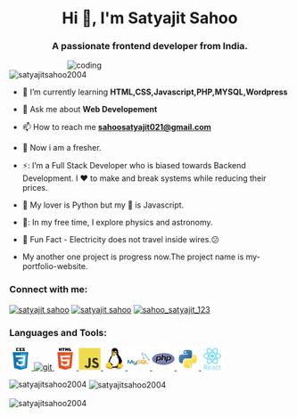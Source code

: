 

<h1 align="center">Hi 👋, I'm Satyajit Sahoo</h1>
<h3 align="center">A passionate frontend developer from India.</h3>

<img align="right" alt="coding" width="400" src="https://media.tenor.com/C9qukZqPPS4AAAAM/coding-typing.gif">

<p align="left"> <img src="https://komarev.com/ghpvc/?username=satyajitsahoo2004&label=Profile%20views&color=0e75b6&style=flat" alt="satyajitsahoo2004" /> </p>

- 🌱 I’m currently learning **HTML,CSS,Javascript,PHP,MYSQL,Wordpress**

- 💬 Ask me about **Web Developement**

- 📫 How to reach me **sahoosatyajit021@gmail.com**

- 📄 Now i am a fresher.
-  ⚡: I’m a Full Stack Developer who is biased towards Backend Development. I ❤️ to make and break   systems while reducing their prices.
- 💌 My lover is Python but my 👫 is Javascript.
- 🔭: In my free time, I explore physics and astronomy.
- 🔌 Fun Fact - Electricity does not travel inside wires.😕
-  My  another one project is progress now.The project name is my-portfolio-website.


<h3 align="left">Connect with me:</h3>
<p align="left">
<a href="https://linkedin.com/in/satyajit sahoo" target="blank"><img align="center" src="https://raw.githubusercontent.com/rahuldkjain/github-profile-readme-generator/master/src/images/icons/Social/linked-in-alt.svg" alt="satyajit sahoo" height="30" width="40" /></a>
<a href="https://fb.com/satyajit sahoo" target="blank"><img align="center" src="https://raw.githubusercontent.com/rahuldkjain/github-profile-readme-generator/master/src/images/icons/Social/facebook.svg" alt="satyajit sahoo" height="30" width="40" /></a>
<a href="https://instagram.com/sahoo_satyajit_123" target="blank"><img align="center" src="https://raw.githubusercontent.com/rahuldkjain/github-profile-readme-generator/master/src/images/icons/Social/instagram.svg" alt="sahoo_satyajit_123" height="30" width="40" /></a>
</p>

<h3 align="left">Languages and Tools:</h3>
<p align="left"> <a href="https://www.w3schools.com/css/" target="_blank" rel="noreferrer"> <img src="https://raw.githubusercontent.com/devicons/devicon/master/icons/css3/css3-original-wordmark.svg" alt="css3" width="40" height="40"/> </a> <a href="https://git-scm.com/" target="_blank" rel="noreferrer"> <img src="https://www.vectorlogo.zone/logos/git-scm/git-scm-icon.svg" alt="git" width="40" height="40"/> </a> <a href="https://www.w3.org/html/" target="_blank" rel="noreferrer"> <img src="https://raw.githubusercontent.com/devicons/devicon/master/icons/html5/html5-original-wordmark.svg" alt="html5" width="40" height="40"/> </a> <a href="https://developer.mozilla.org/en-US/docs/Web/JavaScript" target="_blank" rel="noreferrer"> <img src="https://raw.githubusercontent.com/devicons/devicon/master/icons/javascript/javascript-original.svg" alt="javascript" width="40" height="40"/> </a> <a href="https://www.linux.org/" target="_blank" rel="noreferrer"> <img src="https://raw.githubusercontent.com/devicons/devicon/master/icons/linux/linux-original.svg" alt="linux" width="40" height="40"/> </a> <a href="https://www.mysql.com/" target="_blank" rel="noreferrer"> <img src="https://raw.githubusercontent.com/devicons/devicon/master/icons/mysql/mysql-original-wordmark.svg" alt="mysql" width="40" height="40"/> </a> <a href="https://www.php.net" target="_blank" rel="noreferrer"> <img src="https://raw.githubusercontent.com/devicons/devicon/master/icons/php/php-original.svg" alt="php" width="40" height="40"/> </a> <a href="https://www.python.org" target="_blank" rel="noreferrer"> <img src="https://raw.githubusercontent.com/devicons/devicon/master/icons/python/python-original.svg" alt="python" width="40" height="40"/> </a> <a href="https://reactjs.org/" target="_blank" rel="noreferrer"> <img src="https://raw.githubusercontent.com/devicons/devicon/master/icons/react/react-original-wordmark.svg" alt="react" width="40" height="40"/> </a> </p>

<p><img align="left" src="https://github-readme-stats.vercel.app/api/top-langs?username=satyajitsahoo2004&show_icons=true&locale=en&layout=compact" alt="satyajitsahoo2004" /></p>

<p>&nbsp;<img align="center" src="https://github-readme-stats.vercel.app/api?username=satyajitsahoo2004&show_icons=true&locale=en" alt="satyajitsahoo2004" /></p>

<p><img align="center" src="https://github-readme-streak-stats.herokuapp.com/?user=satyajitsahoo2004&" alt="satyajitsahoo2004" /></p>

